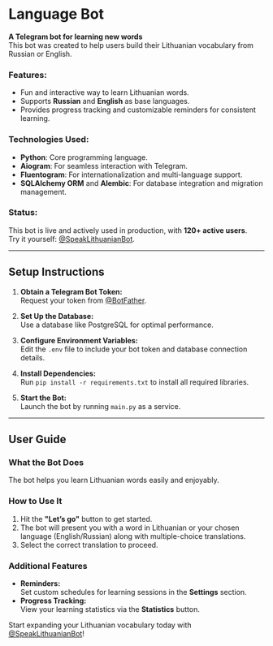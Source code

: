 
# Language Bot

**A Telegram bot for learning new words**  
This bot was created to help users build their Lithuanian vocabulary from Russian or English.

### Features:  
- Fun and interactive way to learn Lithuanian words.  
- Supports **Russian** and **English** as base languages.  
- Provides progress tracking and customizable reminders for consistent learning.

### Technologies Used:  
- **Python**: Core programming language.  
- **Aiogram**: For seamless interaction with Telegram.  
- **Fluentogram**: For internationalization and multi-language support.  
- **SQLAlchemy ORM** and **Alembic**: For database integration and migration management.

### Status:  
This bot is live and actively used in production, with **120+ active users**.  
Try it yourself: [@SpeakLithuanianBot](https://t.me/SpeakLithuanianBot).

---

## Setup Instructions

1. **Obtain a Telegram Bot Token:**  
   Request your token from [@BotFather](https://t.me/BotFather).

2. **Set Up the Database:**  
   Use a database like PostgreSQL for optimal performance.

3. **Configure Environment Variables:**  
   Edit the `.env` file to include your bot token and database connection details.

4. **Install Dependencies:**  
   Run `pip install -r requirements.txt` to install all required libraries.

5. **Start the Bot:**  
   Launch the bot by running `main.py` as a service.

---

## User Guide

### What the Bot Does  
The bot helps you learn Lithuanian words easily and enjoyably.

### How to Use It  
1. Hit the **"Let’s go"** button to get started.  
2. The bot will present you with a word in Lithuanian or your chosen language (English/Russian) along with multiple-choice translations.  
3. Select the correct translation to proceed.

### Additional Features  
- **Reminders:**  
   Set custom schedules for learning sessions in the **Settings** section.  
- **Progress Tracking:**  
   View your learning statistics via the **Statistics** button.

Start expanding your Lithuanian vocabulary today with [@SpeakLithuanianBot](https://t.me/SpeakLithuanianBot)!
